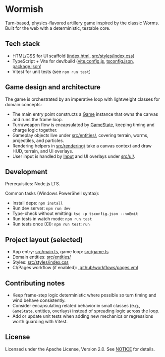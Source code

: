 # Wormish

Turn-based, physics-flavored artillery game inspired by the classic Worms. Built for the web with a deterministic, testable core.

## Tech stack
- HTML/CSS for UI scaffold ([index.html](index.html), [src/styles/index.css](src/styles/index.css))
- TypeScript + Vite for dev/build ([vite.config.js](vite.config.js), [tsconfig.json](tsconfig.json), [package.json](package.json))
- Vitest for unit tests (see `npm run test`)

## Game design and architecture
The game is orchestrated by an imperative loop with lightweight classes for domain concepts:
- The main entry point constructs a [Game](src/game.ts) instance that owns the canvas and runs the frame loop.
- Turn/weapon flow is encapsulated by [GameState](src/game-state.ts), keeping timing and charge logic together.
- Gameplay objects live under [src/entities/](src/entities/), covering terrain, worms, projectiles, and particles.
- Rendering helpers in [src/rendering/](src/rendering/) take a canvas context and draw HUD, terrain, and UI overlays.
- User input is handled by [Input](src/utils.ts) and UI overlays under [src/ui/](src/ui/).

## Development
Prerequisites: Node.js LTS.

Common tasks (Windows PowerShell syntax):

- Install deps: `npm install`
- Run dev server: `npm run dev`
- Type-check without emitting: `tsc -p tsconfig.json --noEmit`
- Run tests in watch mode: `npm run test`
- Run tests once (CI): `npm run test:run`

## Project layout (selected)
- App entry: [src/main.ts](src/main.ts), game loop: [src/game.ts](src/game.ts)
- Domain entities: [src/entities/](src/entities/)
- Styles: [src/styles/index.css](src/styles/index.css)
- CI/Pages workflow (if enabled): [.github/workflows/pages.yml](.github/workflows/pages.yml)

## Contributing notes
- Keep frame-step logic deterministic where possible so turn timing and wind behave consistently.
- Consider encapsulating related behavior in small classes (e.g., `GameState`, entities, overlays) instead of spreading logic across the loop.
- Add or update unit tests when adding new mechanics or regressions worth guarding with Vitest.

## License
Licensed under the Apache License, Version 2.0. See [NOTICE](NOTICE) for details.